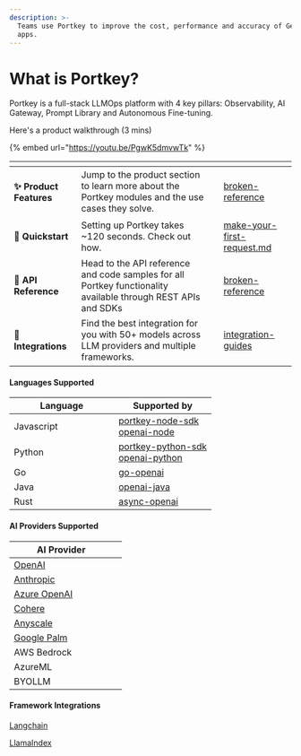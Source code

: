 ```yaml
---
description: >-
  Teams use Portkey to improve the cost, performance and accuracy of Gen AI
  apps.
---
```


# What is Portkey?

Portkey is a full-stack LLMOps platform with 4 key pillars: Observability, AI Gateway, Prompt Library and Autonomous Fine-tuning.

Here's a product walkthrough (3 mins)

{% embed url="https://youtu.be/PgwK5dmvwTk" %}

<table data-card-size="large" data-view="cards"><thead><tr><th></th><th></th><th data-hidden data-card-cover data-type="files"></th><th data-hidden data-card-target data-type="content-ref"></th></tr></thead><tbody><tr><td><h4>✨ Product Features</h4></td><td>Jump to the product section to learn more about the Portkey modules and the use cases they solve.</td><td></td><td><a href="broken-reference/">broken-reference</a></td></tr><tr><td><h4>🚀 Quickstart</h4></td><td>Setting up Portkey takes ~120 seconds. Check out how.</td><td></td><td><a href="getting-started/make-your-first-request.md">make-your-first-request.md</a></td></tr><tr><td><h4>📔 API Reference</h4></td><td>Head to the API reference and code samples for all Portkey functionality available through REST APIs and SDKs</td><td></td><td><a href="broken-reference/">broken-reference</a></td></tr><tr><td><h4>🤝 Integrations</h4></td><td>Find the best integration for you with 50+ models across LLM providers and multiple frameworks.</td><td></td><td><a href="getting-started/integration-guides/">integration-guides</a></td></tr></tbody></table>

#### Languages Supported

<table><thead><tr><th width="171">Language</th><th>Supported by</th></tr></thead><tbody><tr><td>Javascript</td><td><a href="https://github.com/Portkey-AI/portkey-node-sdk">portkey-node-sdk</a><br><a href="https://github.com/openai/openai-node">openai-node</a></td></tr><tr><td>Python</td><td><a href="https://github.com/Portkey-AI/portkey-python-sdk">portkey-python-sdk</a><br><a href="https://github.com/openai/openai-python">openai-python</a></td></tr><tr><td>Go</td><td><a href="https://github.com/sashabaranov/go-openai">go-openai</a></td></tr><tr><td>Java</td><td><a href="https://github.com/TheoKanning/openai-java">openai-java</a></td></tr><tr><td>Rust</td><td><a href="https://github.com/64bit/async-openai">async-openai</a></td></tr></tbody></table>

#### AI Providers Supported

<table><thead><tr><th width="169">AI Provider</th><th data-type="select" data-multiple></th></tr></thead><tbody><tr><td><a href="getting-started/integration-guides/openai.md">OpenAI</a></td><td></td></tr><tr><td><a href="getting-started/integration-guides/anthropic.md">Anthropic</a></td><td></td></tr><tr><td><a href="getting-started/integration-guides/azure-openai.md">Azure OpenAI</a></td><td></td></tr><tr><td><a href="getting-started/integration-guides/cohere.md">Cohere</a></td><td></td></tr><tr><td><a href="getting-started/integration-guides/anyscale-llama2-mistral-zephyr.md">Anyscale</a></td><td></td></tr><tr><td><a href="getting-started/integration-guides/google-palm.md">Google Palm</a></td><td></td></tr><tr><td>AWS Bedrock</td><td></td></tr><tr><td>AzureML</td><td></td></tr><tr><td>BYOLLM</td><td></td></tr></tbody></table>

#### Framework Integrations

[Langchain](getting-started/integration-guides/langchain-python.md)

[LlamaIndex](getting-started/integration-guides/llama-index-python.md)

